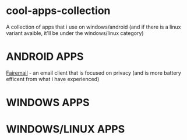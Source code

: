 # cool-apps-collection
A collection of apps that i use on windows/android (and if there is a linux variant avaible, it'll be under the windows/linux category)



# ANDROID APPS

[Fairemail](https://email.faircode.eu/) - an email client that is focused on privacy (and is more battery efficent from what i have experienced)

# WINDOWS APPS


# WINDOWS/LINUX APPS
